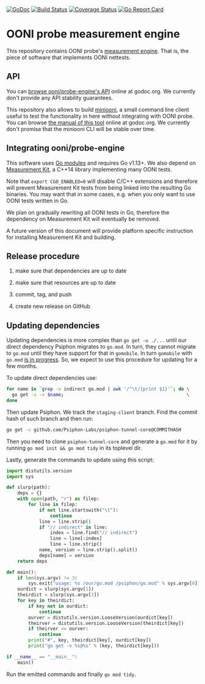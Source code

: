 [![GoDoc](https://godoc.org/github.com/ooni/probe-engine?status.svg)](https://godoc.org/github.com/ooni/probe-engine) [![Build Status](https://travis-ci.org/ooni/probe-engine.svg?branch=master)](https://travis-ci.org/ooni/probe-engine) [![Coverage Status](https://coveralls.io/repos/github/ooni/probe-engine/badge.svg?branch=master)](https://coveralls.io/github/ooni/probe-engine?branch=master) [![Go Report Card](https://goreportcard.com/badge/github.com/ooni/probe-engine)](https://goreportcard.com/report/github.com/ooni/probe-engine)

# OONI probe measurement engine

This repository contains OONI probe's [measurement engine](
https://github.com/ooni/spec/tree/master/probe#engine). That is, the
piece of software that implements OONI nettests.

## API

You can [browse ooni/probe-engine's API](
https://godoc.org/github.com/ooni/probe-engine)
online at godoc.org. We currently don't provide any API
stability guarantees.

This repository also allows to build [miniooni](cmd/miniooni), a
small command line client useful to test the functionality in here
without integrating with OONI probe. You can browse [the manual
of this tool](
https://godoc.org/github.com/ooni/probe-engine/cmd/miniooni)
online at godoc.org. We currently don't promise that the
miniooni CLI will be stable over time.

## Integrating ooni/probe-engine

This software uses [Go modules](https://github.com/golang/go/wiki/Modules)
and requires Go v1.13+. We also depend on [Measurement Kit](
https://github.com/measurement-kit/measurement-kit), a C++14 library
implementing many OONI tests.

Note that `export CGO_ENABLED=0` will disable C/C++ extensions and
therefore will prevent Measurement Kit tests from being linked into
the resulting Go binaries. You may want that in some cases, e.g. when
you only want to use OONI tests written in Go.

We plan on gradually rewriting all OONI tests in Go, therefore the
dependency on Measurement Kit will eventually be removed.

A future version of this document will provide platform specific
instruction for installing Measurement Kit and building.

## Release procedure

1. make sure that dependencies are up to date

2. make sure that resources are up to date

3. commit, tag, and push

4. create new release on GitHub

## Updating dependencies

Updating dependencies is more complex than `go get -u ./...` until our
direct dependency Psiphon migrates to `go.mod`. In turn, they cannot
migrate to `go.mod` until they have support for that in `gomobile`. In
turn `gomobile` with `go.mod` [is in progress](
https://github.com/golang/go/issues/27234). So, we expect to use this
procedure for updating for a few months.

To update direct dependencies use:

```bash
for name in `grep -v indirect go.mod | awk '/^\t/{print $1}'`; do \
  go get -u -v $name;                                             \
done
```

Then update Psiphon. We track the `staging-client` branch. Find the commit
hash of such branch and then run:

```bash
go get -v github.com/Psiphon-Labs/psiphon-tunnel-core@COMMITHASH
```

Then you need to clone `psiphon-tunnel-core` and generate a `go.mod` for
it by running `go mod init && go mod tidy` in its toplevel dir.

Lastly, generate the commands to update using this script:

```Python
import distutils.version
import sys

def slurp(path):
    deps = {}
    with open(path, "r") as filep:
        for line in filep:
            if not line.startswith("\t"):
                continue
            line = line.strip()
            if "// indirect" in line:
                index = line.find("// indirect")
                line = line[:index]
                line = line.strip()
            name, version = line.strip().split()
            deps[name] = version
    return deps

def main():
    if len(sys.argv) != 3:
        sys.exit("usage: %s /our/go.mod /psiphon/go.mod" % sys.argv[0])
    ourdict = slurp(sys.argv[1])
    theirdict = slurp(sys.argv[2])
    for key in theirdict:
        if key not in ourdict:
            continue
        ourver = distutils.version.LooseVersion(ourdict[key])
        theirver = distutils.version.LooseVersion(theirdict[key])
        if theirver <= ourver:
            continue
        print("#", key, theirdict[key], ourdict[key])
        print("go get -v %s@%s" % (key, theirdict[key]))

if __name__ == "__main__":
    main()
```

Run the emitted commands and finally `go mod tidy`.
